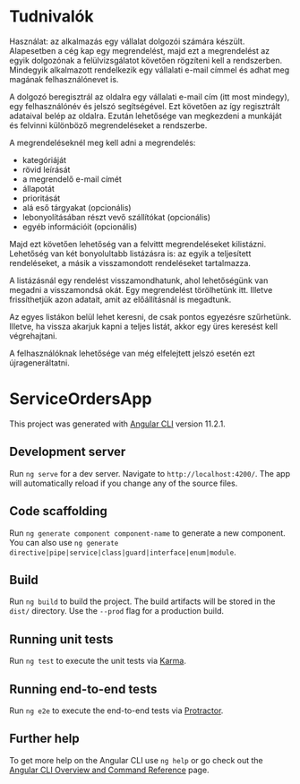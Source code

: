 # Tudnivalók

Használat: az alkalmazás egy vállalat dolgozói számára készült. Alapesetben a cég kap egy megrendelést, majd ezt a megrendelést az egyik dolgozónak a felülvizsgálatot követően rögzíteni kell a rendszerben. Mindegyik alkalmazott rendelkezik egy vállalati e-mail címmel és adhat meg magának felhasználónevet is.

A dolgozó beregisztrál az oldalra egy vállalati e-mail cím (itt most mindegy), egy felhasználónév és jelszó segítségével.
Ezt követően az így regisztrált adataival belép az oldalra.
Ezután lehetősége van megkezdeni a munkáját és felvinni különböző megrendeléseket a rendszerbe.

A megrendeléseknél meg kell adni a megrendelés:
- kategóriáját
- rövid leírását
- a megrendelő e-mail címét
- állapotát
- prioritását
- alá eső tárgyakat (opcionális)
- lebonyolításában részt vevő szállítókat (opcionális)
- egyéb információit (opcionális)

Majd ezt követően lehetőség van a felvittt megrendeléseket kilistázni.
Lehetőség van két bonyolultabb listázásra is: az egyik a teljesített rendeléseket, a másik a visszamondott rendeléseket tartalmazza.

A listázásnál egy rendelést visszamondhatunk, ahol lehetőségünk van megadni a visszamondsá okát.
Egy megrendelést törölhetünk itt.
Illetve frissíthetjük azon adatait, amit az előállításnál is megadtunk.

Az egyes listákon belül lehet keresni, de csak pontos egyezésre szűrhetünk.
Illetve, ha vissza akarjuk kapni a teljes listát, akkor egy üres keresést kell végrehajtani.

A felhasználóknak lehetősége van még elfelejtett jelszó esetén ezt újrageneráltatni.

# ServiceOrdersApp

This project was generated with [Angular CLI](https://github.com/angular/angular-cli) version 11.2.1.

## Development server

Run `ng serve` for a dev server. Navigate to `http://localhost:4200/`. The app will automatically reload if you change any of the source files.

## Code scaffolding

Run `ng generate component component-name` to generate a new component. You can also use `ng generate directive|pipe|service|class|guard|interface|enum|module`.

## Build

Run `ng build` to build the project. The build artifacts will be stored in the `dist/` directory. Use the `--prod` flag for a production build.

## Running unit tests

Run `ng test` to execute the unit tests via [Karma](https://karma-runner.github.io).

## Running end-to-end tests

Run `ng e2e` to execute the end-to-end tests via [Protractor](http://www.protractortest.org/).

## Further help

To get more help on the Angular CLI use `ng help` or go check out the [Angular CLI Overview and Command Reference](https://angular.io/cli) page.

